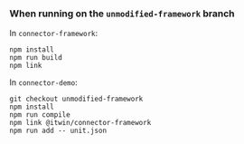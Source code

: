 ### When running on the `unmodified-framework` branch

In `connector-framework`:

```
npm install
npm run build
npm link
```

In `connector-demo`:

```
git checkout unmodified-framework
npm install
npm run compile
npm link @itwin/connector-framework
npm run add -- unit.json
```
